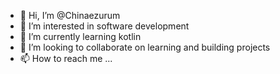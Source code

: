 - 👋 Hi, I’m @Chinaezurum
- 👀 I’m interested in software development
- 🌱 I’m currently learning kotlin
- 💞️ I’m looking to collaborate on learning and building projects
- 📫 How to reach me ...

<!---
Chinaezurum/Chinaezurum is a ✨ special ✨ repository because its `README.md` (this file) appears on your GitHub profile.
You can click the Preview link to take a look at your changes.
--->

